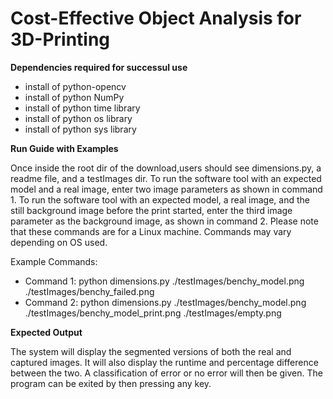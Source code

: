 # Cost-Effective Object Analysis for 3D-Printing

**Dependencies required for successul use** 
* install of python-opencv
* install of python NumPy
* install of python time library
* install of python os library
* install of python sys library

**Run Guide with Examples** 

Once inside the root dir of the download,users should see dimensions.py, a readme file, and a testImages dir.
To run the software tool with an expected model and a real image, enter two image parameters as shown in command 1.
To run the software tool with an expected model, a real image, and the still background image before the print started, enter the third image parameter as the background image, as shown in command 2. Please note that these commands are for a Linux machine. Commands may vary depending on OS used.

Example Commands:
* Command 1: python dimensions.py ./testImages/benchy_model.png ./testImages/benchy_failed.png
* Command 2: python dimensions.py ./testImages/benchy_model.png ./testImages/benchy_model_print.png ./testImages/empty.png

**Expected Output**

The system will display the segmented versions of both the real and captured images. It will also display the runtime and percentage difference between the two. A classification of error or no error will then be given. The program can be exited by then pressing any key.


